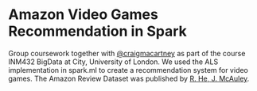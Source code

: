 # Amazon Video Games Recommendation in Spark
Group coursework together with [@craigmacartney](https://github.com/craigmacartney) as part of the course INM432 BigData at City, University of London. We used the ALS implementation in spark.ml to create a recommendation system for  video games. The Amazon Review Dataset was published by [R. He, J. McAuley](http://jmcauley.ucsd.edu/data/amazon/).
